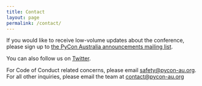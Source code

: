 ```yaml
---
title: Contact
layout: page
permalink: /contact/
---
```


If you would like to receive low-volume updates about the conference, please
sign up to [the PyCon Australia announcements mailing
list](http://lists.linux.org.au/mailman/listinfo/pycon-au-announce).

You can also follow us on [Twitter](https://twitter.com/pyconau).

For Code of Conduct related concerns, please email
[safety@pycon-au.org](mailto:safety@pycon-au.org). For all other inquiries,
please email the team at [contact@pycon-au.org](contact@pycon-au.org)

